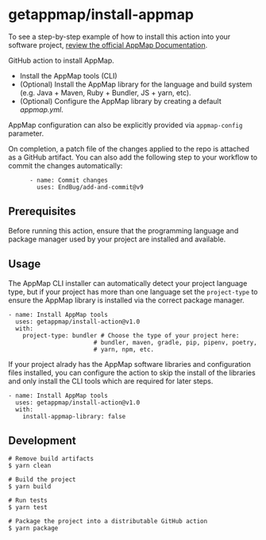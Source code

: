 # getappmap/install-appmap

To see a step-by-step example of how to install this action into your software project, [review the official AppMap Documentation](http://appmap.io/docs/analysis/in-github-actions).

GitHub action to install AppMap.

- Install the AppMap tools (CLI)
- (Optional) Install the AppMap library for the language and build system (e.g. Java + Maven, Ruby + Bundler,
  JS + yarn, etc).
- (Optional) Configure the AppMap library by creating a default _appmap.yml_.

AppMap configuration can also be explicitly provided via `appmap-config` parameter.

On completion, a patch file of the changes applied to the repo is attached as a GitHub artifact. You
can also add the following step to your workflow to commit the changes automatically:

```
      - name: Commit changes
        uses: EndBug/add-and-commit@v9
```

## Prerequisites

Before running this action, ensure that the programming language and package manager used by your
project are installed and available.

## Usage

The AppMap CLI installer can automatically detect your project language type, but if your project has more than one language set the `project-type` to ensure the AppMap library is installed via the correct package manager.

```
- name: Install AppMap tools
  uses: getappmap/install-action@v1.0
  with:
    project-type: bundler # Choose the type of your project here:
                        # bundler, maven, gradle, pip, pipenv, poetry,
                        # yarn, npm, etc.
```


If your project alrady has the AppMap software libraries and configuration files installed, you can configure the action to skip the install of the libraries and only install the CLI tools which are required for later steps.


```
- name: Install AppMap tools
  uses: getappmap/install-action@v1.0
  with:
    install-appmap-library: false
```

## Development

```
# Remove build artifacts
$ yarn clean

# Build the project
$ yarn build

# Run tests
$ yarn test

# Package the project into a distributable GitHub action
$ yarn package
```
